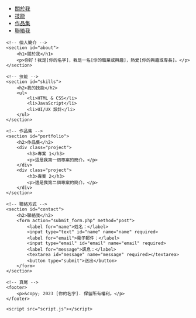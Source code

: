 <!DOCTYPE html>
<html lang="zh-Hant">
<head>
    <meta charset="UTF-8">
    <meta name="viewport" content="width=device-width, initial-scale=1.0">
    <title>我的個人網頁</title>
    <link rel="stylesheet" href="styles.css">
</head>
<body>
    <!-- 導航欄 -->
    <nav>
        <ul>
            <li><a href="#about">關於我</a></li>
            <li><a href="#skills">技能</a></li>
            <li><a href="#portfolio">作品集</a></li>
            <li><a href="#contact">聯絡我</a></li>
        </ul>
    </nav>

    <!-- 個人簡介 -->
    <section id="about">
        <h1>關於我</h1>
        <p>你好！我是[你的名字]，我是一名[你的職業或興趣]，熱愛[你的興趣或專長]。</p>
    </section>

    <!-- 技能 -->
    <section id="skills">
        <h2>我的技能</h2>
        <ul>
            <li>HTML & CSS</li>
            <li>JavaScript</li>
            <li>UI/UX 設計</li>
        </ul>
    </section>

    <!-- 作品集 -->
    <section id="portfolio">
        <h2>作品集</h2>
        <div class="project">
            <h3>專案 1</h3>
            <p>這是我第一個專案的簡介。</p>
        </div>
        <div class="project">
            <h3>專案 2</h3>
            <p>這是我第二個專案的簡介。</p>
        </div>
    </section>

    <!-- 聯絡方式 -->
    <section id="contact">
        <h2>聯絡我</h2>
        <form action="submit_form.php" method="post">
            <label for="name">姓名：</label>
            <input type="text" id="name" name="name" required>
            <label for="email">電子郵件：</label>
            <input type="email" id="email" name="email" required>
            <label for="message">訊息：</label>
            <textarea id="message" name="message" required></textarea>
            <button type="submit">送出</button>
        </form>
    </section>

    <!-- 頁尾 -->
    <footer>
        <p>&copy; 2023 [你的名字]. 保留所有權利。</p>
    </footer>

    <script src="script.js"></script>
</body>
</html>
